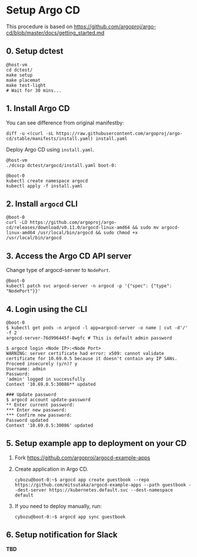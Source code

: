 Setup Argo CD
=============

This procedure is based on https://github.com/argoproj/argo-cd/blob/master/docs/getting_started.md

## 0. Setup dctest

```console
@host-vm
cd dctest/
make setup
make placemat
make test-light
# Wait for 30 mins...
```

## 1. Install Argo CD

You can see difference from original manifestby:

```console
diff -u <(curl -sL https://raw.githubusercontent.com/argoproj/argo-cd/stable/manifests/install.yaml) install.yaml
```

Deploy Argo CD using `install.yaml`.

```console
@host-vm
./dcscp dctest/argocd/install.yaml boot-0:

@boot-0 
kubectl create namespace argocd
kubectl apply -f install.yaml
```

## 2. Install `argocd` CLI

```console
@boot-0 
curl -LO https://github.com/argoproj/argo-cd/releases/download/v0.11.0/argocd-linux-amd64 && sudo mv argocd-linux-amd64 /usr/local/bin/argocd && sudo chmod +x /usr/local/bin/argocd
```

## 3. Access the Argo CD API server

Change type of argocd-server to `NodePort`.

```console
@boot-0 
kubectl patch svc argocd-server -n argocd -p '{"spec": {"type": "NodePort"}}'
```

## 4. Login using the CLI

```console
@boot-0
$ kubectl get pods -n argocd -l app=argocd-server -o name | cut -d'/' -f 2
argocd-server-76d996445f-8wgfc # This is default admin password

$ argocd login <Node IP>:<Node Port>
WARNING: server certificate had error: x509: cannot validate certificate for 10.69.0.5 because it doesn't contain any IP SANs. Proceed insecurely (y/n)? y
Username: admin
Password:
'admin' logged in successfully
Context '10.69.0.5:30086** updated

### Update password
$ argocd account update-password
** Enter current password:
*** Enter new password:
*** Confirm new password:
Password updated
Context '10.69.0.5:30086' updated
```

## 5. Setup example app to deployment on your CD

1. Fork https://github.com/argoproj/argocd-example-apps
2. Create application in Argo CD.

    ```console
    cybozu@boot-0:~$ argocd app create guestbook --repo https://github.com/mitsutaka/argocd-example-apps --path guestbook --dest-server https://kubernetes.default.svc --dest-namespace default
    ```

3. If you need to deploy manually, run:

    ```console
    cybozu@boot-0:~$ argocd app sync guestbook
    ```

## 6. Setup notification for Slack

**TBD**
